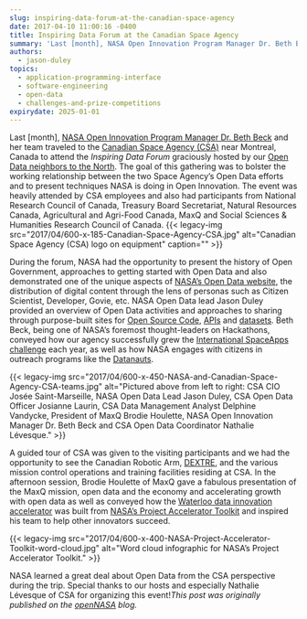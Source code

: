 ```yaml
---
slug: inspiring-data-forum-at-the-canadian-space-agency
date: 2017-04-10 11:00:16 -0400
title: Inspiring Data Forum at the Canadian Space Agency
summary: 'Last [month], NASA Open Innovation Program Manager Dr. Beth Beck and her team traveled to the Canadian Space Agency (CSA) near Montreal, Canada to attend the Inspiring Data Forum graciously hosted by our Open Data neighbors to the North. The goal of this gathering was to bolster the working relationship between the two Space Agency’s'
authors:
  - jason-duley
topics:
  - application-programming-interface
  - software-engineering
  - open-data
  - challenges-and-prize-competitions
expirydate: 2025-01-01
---
```


Last [month], <a href="https://www.fedscoop.com/fedscoops-top-women-in-tech-2017-beth-beck/" target="_blank">NASA Open Innovation Program Manager Dr. Beth Beck</a> and her team traveled to the <a href="http://www.asc-csa.gc.ca/eng/default.asp" target="_blank">Canadian Space Agency (CSA)</a> near Montreal, Canada to attend the _Inspiring Data Forum_ graciously hosted by our <a href="http://open.canada.ca/en/open-data?_ga=1.93334933.946068400.1489603072" target="_blank">Open Data neighbors to the North</a>. The goal of this gathering was to bolster the working relationship between the two Space Agency’s Open Data efforts and to present techniques NASA is doing in Open Innovation. The event was heavily attended by CSA employees and also had participants from National Research Council of Canada, Treasury Board Secretariat, Natural Resources Canada, Agricultural and Agri-Food Canada, MaxQ and Social Sciences & Humanities Research Council of Canada. {{< legacy-img src="2017/04/600-x-185-Canadian-Space-Agency-CSA.jpg" alt="Canadian Space Agency (CSA) logo on equipment" caption="" >}} 

During the forum, NASA had the opportunity to present the history of Open Government, approaches to getting started with Open Data and also demonstrated one of the unique aspects of <a href="https://open.nasa.gov/" target="_blank">NASA’s Open Data website</a>, the distribution of digital content through the lens of personas such as Citizen Scientist, Developer, Govie, etc. NASA Open Data lead Jason Duley provided an overview of Open Data activities and approaches to sharing through purpose-built sites for [Open Source Code](https://open.nasa.gov/blog/inspiring-data-forum-canadian-space-agency/code.nasa.gov), [APIs](https://open.nasa.gov/blog/inspiring-data-forum-canadian-space-agency/api.nasa.gov) and [datasets](https://open.nasa.gov/blog/inspiring-data-forum-canadian-space-agency/data.nasa.gov). Beth Beck, being one of NASA’s foremost thought-leaders on Hackathons, conveyed how our agency successfully grew the <a href="https://2017.spaceappschallenge.org/" target="_blank">International SpaceApps challenge</a> each year, as well as how NASA engages with citizens in outreach programs like the <a href="https://open.nasa.gov/explore/datanauts/" target="_blank">Datanauts</a>.

{{< legacy-img src="2017/04/600-x-450-NASA-and-Canadian-Space-Agency-CSA-teams.jpg" alt="Pictured above from left to right: CSA CIO Josée Saint-Marseille, NASA Open Data Lead Jason Duley, CSA Open Data Officer Josianne Laurin, CSA Data Management Analyst Delphine Vandycke, President of MaxQ Brodie Houlette, NASA Open Innovation Manager Dr. Beth Beck and CSA Open Data Coordinator Nathalie Lévesque." >}}

A guided tour of CSA was given to the visiting participants and we had the opportunity to see the Canadian Robotic Arm, <a href="http://www.asc-csa.gc.ca/eng/iss/dextre/" target="_blank">DEXTRE</a>, and the various mission control operations and training facilities residing at CSA. In the afternoon session, Brodie Houlette of MaxQ gave a fabulous presentation of the MaxQ mission, open data and the economy and accelerating growth with open data as well as conveyed how the <a href="http://www.maxq.ca/" target="_blank">Waterloo data innovation accelerator</a> was built from <a href="http://data.nasa.gov/docs/spaceapps/sa-acceleratortoolkit.pdf" target="_blank">NASA’s Project Accelerator Toolkit</a> and inspired his team to help other innovators succeed.

{{< legacy-img src="2017/04/600-x-400-NASA-Project-Accelerator-Toolkit-word-cloud.jpg" alt="Word cloud infographic for NASA’s Project Accelerator Toolkit." >}}

NASA learned a great deal about Open Data from the CSA perspective during the trip. Special thanks to our hosts and especially Nathalie Lévesque of CSA for organizing this event!_This post was originally published on the [openNASA](https://open.nasa.gov/blog/) blog._